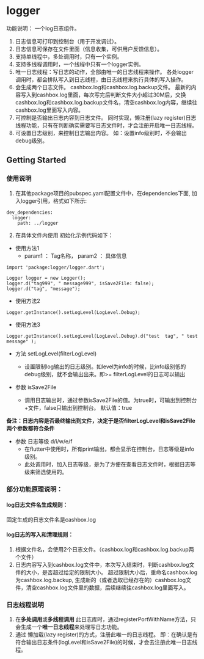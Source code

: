 # logger
功能说明： 一个log日志组件。
1. 日志信息可打印到控制台（用于开发调试）。
2. 日志信息可保存在文件里面（信息收集，可供用户反馈信息）。
3. 支持单线程中，多处调用时，只有一个实例。
4. 支持多线程调用时，一个线程中只有一个logger实例。
5. 唯一日志线程：写日志的动作，全部由唯一的日志线程来操作。 各处logger调用时，都会排队写入到日志线程，由日志线程来执行具体的写入操作。
6. 会生成两个日志文件。 cashbox.log和cashbox.log.backup文件。 最新的内容写入到cashbox.log里面，每次写完后判断文件大小超过30M后，交换cashbox.log和cashbox.log.backup文件名，清空cashbox.log内容，继续往cashbox.log里面写入内容。
7. 可控制是否输出日志内容到日志文件。 同时实现，懒注册(lazy register)日志线程功能，只有在判断确实需要写日志文件时，才会注册开启唯一日志线程。
8. 可设置日志级别，来控制日志输出内容。 如：设置info级别时，不会输出debug级别。

## Getting Started

### 使用说明
1. 在其他package项目的pubspec.yaml配置文件中，在dependencies下面, 加入logger引用，格式如下所示:
```
dev_dependencies:
  logger:
    path: ../logger
```
2. 在具体文件内使用
初始化示例代码如下：
-   使用方法1
    -   param1 ： Tag名称， param2 ： 具体信息
```
import 'package:logger/logger.dart';

Logger logger = new Logger();
logger.d("tag999", " message999", isSave2File: false);
logger.d("tag", "message");
```

-   使用方法2

```Logger.getInstance().setLogLevel(LogLevel.Debug); ```

-   使用方法3

```Logger.getInstance().setLogLevel(LogLevel.Debug).d("test  tag", " test message" ); ```

-   方法 setLogLevel(filterLogLevel)
    -   设置限制log输出的日志级别。如level为info的时候，比info级别低的debug级别，就不会输出出来。即>= filterLogLevel的日志可以输出
    
-   参数 isSave2File
    -   调用日志输出时，通过参数isSave2File的值。为true时，可输出到控制台+文件，false只输出到控制台。 默认值：true

**备注：日志内容是否最终输出到文件，决定于是否filterLogLevel和isSave2File两个参数都符合条件**

-   参数 日志等级 d/i/w/e/f
    -   在flutter中使用时，所有print输出，都会显示在控制台，日志等级是info级别。
    -   此处调用时，加入日志等级，是为了方便在查看日志文件时，根据日志等级来筛选使用的。

### 部分功能原理说明：
#### log日志文件名生成规则：
固定生成的日志文件名是cashbox.log

#### log日志的写入和清理规则：
1. 根据文件名，会使用2个日志文件。（cashbox.log和cashbox.log.backup两个文件）
2. 日志内容写入到cashbox.log文件中，本次写入结束时，判断cashbox.log文件的大小，是否超过给定的限制大小。
超过限制大小后，重命名cashbox.log为cashbox.log.backup, 生成新的（或者选取已经存在的）cashbox.log文件，清空cashbox.log文件里的数据，后续继续往cashbox.log里面写入。

### 日志线程说明
1. 在**多处调用**或**多线程调用** 此日志库时，通过registerPortWithName方法，只会生成一个**唯一日志线程**来处理写日志功能。
2. 通过 懒加载(lazy register)的方式，注册此唯一的日志线程。   即：在确认是有符合输出日志条件(logLevel和isSave2File)的时候，才会去注册此唯一日志线程。
